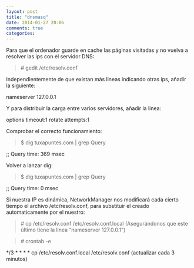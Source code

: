 ```yaml
---
layout: post
title: "dnsmasq"
date: 2014-01-27 20:06
comments: true
categories: 
---
```

Para que el ordenador guarde en cache las páginas visitadas y no vuelva a resolver las ips con el servidor DNS: 

>\# gedit /etc/resolv.conf 

Independientemente de que existan más lineas indicando otras ips, añadir la siguiente: 

nameserver 127.0.0.1

Y para distribuir la carga entre varios servidores, añadir la linea:

options timeout:1 rotate attempts:1

Comprobar el correcto funcionamiento: 

>$ dig tuxapuntes.com | grep Query 

;; Query time: 369 msec 

Volver a lanzar dig: 

>$ dig tuxapuntes.com | grep Query 

;; Query time: 0 msec 

Si nuestra IP es dinámica, NetworkManager nos modificará cada cierto tiempo el archivo /etc/resolv.conf, para substituir el creado automaticamente por el nuestro:

>\# cp /etc/resolv.conf /etc/resolv.conf.local (Asegurándonos que este último tiene la linea “nameserver 127.0.0.1”)

>\# crontab -e 

*/3 * * * * cp /etc/resolv.conf.local /etc/resolv.conf (actualizar cada 3 minutos)

